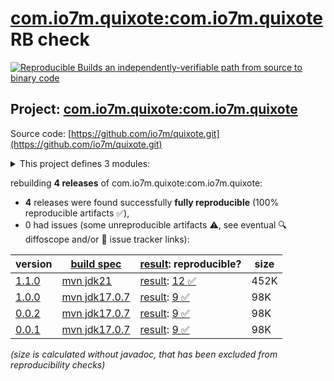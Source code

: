[com.io7m.quixote:com.io7m.quixote](https://central.sonatype.com/artifact/com.io7m.quixote/com.io7m.quixote/versions) RB check
=======

[![Reproducible Builds](https://reproducible-builds.org/images/logos/rb.svg) an independently-verifiable path from source to binary code](https://reproducible-builds.org/)

## Project: [com.io7m.quixote:com.io7m.quixote](https://central.sonatype.com/artifact/com.io7m.quixote/com.io7m.quixote/versions)

Source code: [https://github.com/io7m/quixote.git](https://github.com/io7m/quixote.git)

<details><summary>This project defines 3 modules:</summary>

* [com.io7m.quixote:com.io7m.quixote](https://central.sonatype.com/artifact/com.io7m.quixote/com.io7m.quixote/1.1.0)
* [com.io7m.quixote:com.io7m.quixote.core](https://central.sonatype.com/artifact/com.io7m.quixote/com.io7m.quixote.core/1.1.0)
* [com.io7m.quixote:com.io7m.quixote.tests](https://central.sonatype.com/artifact/com.io7m.quixote/com.io7m.quixote.tests/1.1.0)
</details>

rebuilding **4 releases** of com.io7m.quixote:com.io7m.quixote:
- **4** releases were found successfully **fully reproducible** (100% reproducible artifacts :white_check_mark:),
- 0 had issues (some unreproducible artifacts :warning:, see eventual :mag: diffoscope and/or :memo: issue tracker links):

| version | [build spec](/BUILDSPEC.md) | [result](https://reproducible-builds.org/docs/jvm/): reproducible? | size |
| -- | --------- | ------ | -- |
| [1.1.0](https://central.sonatype.com/artifact/com.io7m.quixote/com.io7m.quixote/1.1.0/pom) | [mvn jdk21](com.io7m.quixote-1.1.0.buildspec) | [result](com.io7m.quixote-1.1.0.buildinfo): [12 :white_check_mark: ](com.io7m.quixote-1.1.0.buildcompare) | 452K |
| [1.0.0](https://central.sonatype.com/artifact/com.io7m.quixote/com.io7m.quixote/1.0.0/pom) | [mvn jdk17.0.7](com.io7m.quixote-1.0.0.buildspec) | [result](com.io7m.quixote-1.0.0.buildinfo): [9 :white_check_mark: ](com.io7m.quixote-1.0.0.buildcompare) | 98K |
| [0.0.2](https://central.sonatype.com/artifact/com.io7m.quixote/com.io7m.quixote/0.0.2/pom) | [mvn jdk17.0.7](com.io7m.quixote-0.0.2.buildspec) | [result](com.io7m.quixote-0.0.2.buildinfo): [9 :white_check_mark: ](com.io7m.quixote-0.0.2.buildcompare) | 98K |
| [0.0.1](https://central.sonatype.com/artifact/com.io7m.quixote/com.io7m.quixote/0.0.1/pom) | [mvn jdk17.0.7](com.io7m.quixote-0.0.1.buildspec) | [result](com.io7m.quixote-0.0.1.buildinfo): [9 :white_check_mark: ](com.io7m.quixote-0.0.1.buildcompare) | 98K |

<i>(size is calculated without javadoc, that has been excluded from reproducibility checks)</i>
